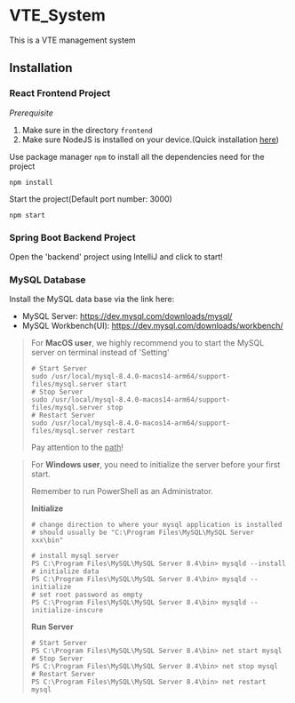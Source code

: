 # VTE_System
This is a VTE management system

## Installation

### React Frontend Project

*Prerequisite*

1. Make sure in the directory `frontend`
2. Make sure NodeJS is installed on your device.(Quick installation [<u>here</u>](https://nodejs.org/en/download/package-manager))

Use package manager `npm` to install all the dependencies need for the project

```shell
npm install
```

Start the project(Default port number: 3000)

```shell
npm start
```

### Spring Boot Backend Project

Open the 'backend' project using IntelliJ and click to start!

### MySQL Database

Install the MySQL data base via the link here:

* MySQL Server:  https://dev.mysql.com/downloads/mysql/
* MySQL Workbench(UI): https://dev.mysql.com/downloads/workbench/

> For **MacOS user**, we highly recommend you to start the MySQL server on terminal instead of 'Setting'
>
> ```shell
> # Start Server
> sudo /usr/local/mysql-8.4.0-macos14-arm64/support-files/mysql.server start
> # Stop Server
> sudo /usr/local/mysql-8.4.0-macos14-arm64/support-files/mysql.server stop
> # Restart Server
> sudo /usr/local/mysql-8.4.0-macos14-arm64/support-files/mysql.server restart
> ```
> Pay attention to the <u>path</u>!

> For **Windows user**, you need to initialize the server before your first start.
>
> Remember to run PowerShell  as an Administrator.
>
> **Initialize**
>
> ```shell
> # change direction to where your mysql application is installed
> # should usually be "C:\Program Files\MySQL\MySQL Server xxx\bin"
> 
> # install mysql server
> PS C:\Program Files\MySQL\MySQL Server 8.4\bin> mysqld --install
> # initialize data
> PS C:\Program Files\MySQL\MySQL Server 8.4\bin> mysqld --initialize
> # set root password as empty
> PS C:\Program Files\MySQL\MySQL Server 8.4\bin> mysqld --initialize-inscure
> ```
>
> **Run Server**
>
> ```shell
> # Start Server
> PS C:\Program Files\MySQL\MySQL Server 8.4\bin> net start mysql
> # Stop Server
> PS C:\Program Files\MySQL\MySQL Server 8.4\bin> net stop mysql
> # Restart Server
> PS C:\Program Files\MySQL\MySQL Server 8.4\bin> net restart mysql
> ```




